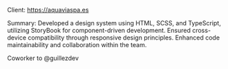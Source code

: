 Client: https://aquaviaspa.es

Summary:
Developed a design system using HTML, SCSS, and TypeScript, utilizing StoryBook for component-driven development. Ensured cross-device compatibility through responsive design principles. Enhanced code maintainability and collaboration within the team.

Coworker to @guillezdev
